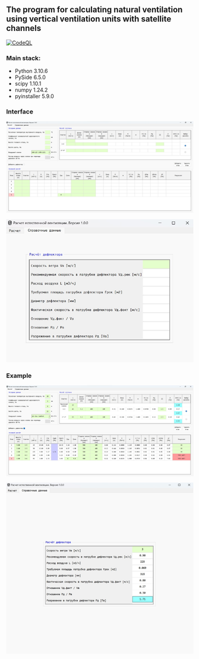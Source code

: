 ## The program for calculating natural ventilation using vertical ventilation units with satellite channels

[![CodeQL](https://github.com/polnikov/air-system/actions/workflows/codeql-analysis.yml/badge.svg?branch=main&event=push)](https://github.com/polnikov/air-system/actions/workflows/codeql-analysis.yml)

### **Main stack:**
- Python 3.10.6
- PySide 6.5.0
- scipy 1.10.1
- numpy 1.24.2
- pyinstaller 5.9.0

### **Interface**
![Main tab](/docs/img/main_tab.jpg)

![Second tab](/docs/img/second_tab.jpg)

### **Example**
![Main tab example](/docs/img/main_tab_example.jpg)

![Second tab example](/docs/img/second_tab_example.jpg)
